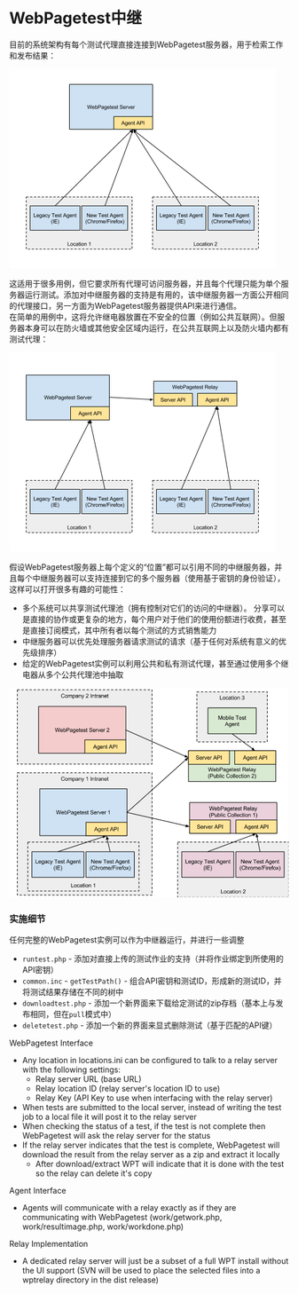 # WebPagetest中继

目前的系统架构有每个测试代理直接连接到WebPagetest服务器，用于检索工作和发布结果：  

![](/assets/img/system/replay1.png)

这适用于很多用例，但它要求所有代理可访问服务器，并且每个代理只能为单个服务器运行测试。添加对中继服务器的支持是有用的，该中继服务器一方面公开相同的代理接口，另一方面为WebPagetest服务器提供API来进行通信。  
在简单的用例中，这将允许继电器放置在不安全的位置（例如公共互联网）。但服务器本身可以在防火墙或其他安全区域内运行，在公共互联网上以及防火墙内都有测试代理：

![](/assets/img/system/replay2.png)

假设WebPagetest服务器上每个定义的“位置”都可以引用不同的中继服务器，并且每个中继服务器可以支持连接到它的多个服务器（使用基于密钥的身份验证），这样可以打开很多有趣的可能性：
+ 多个系统可以共享测试代理池（拥有控制对它们的访问的中继器）。 分享可以是直接的协作或更复杂的地方，每个用户对于他们的使用份额进行收费，甚至是直接订阅模式，其中所有者以每个测试的方式销售能力
+ 中继服务器可以优先处理服务器请求测试的请求（基于任何对系统有意义的优先级排序）
+ 给定的WebPagetest实例可以利用公共和私有测试代理，甚至通过使用多个继电器从多个公共代理池中抽取

![](/assets/img/system/replay3.png)

### 实施细节

任何完整的WebPagetest实例可以作为中继器运行，并进行一些调整
+ `runtest.php` - 添加对直接上传的测试作业的支持（并将作业绑定到所使用的API密钥）
+ `common.inc` - `getTestPath()` - 组合API密钥和测试ID，形成新的测试ID，并将测试结果存储在不同的树中
+ `downloadtest.php` - 添加一个新界面来下载给定测试的zip存档（基本上与发布相同，但在`pull`模式中）
+ `deletetest.php` - 添加一个新的界面来显式删除测试（基于匹配的API键）

WebPagetest Interface
+ Any location in locations.ini can be configured to talk to a relay server with the following settings:
    + Relay server URL (base URL)
    + Relay location ID (relay server's location ID to use)
    + Relay Key (API Key to use when interfacing with the relay server)
+ When tests are submitted to the local server, instead of writing the test job to a local file it will post it to the relay server
+ When checking the status of a test, if the test is not complete then WebPagetest will ask the relay server for the status
+ If the relay server indicates that the test is complete, WebPagetest will download the result from the relay server as a zip and extract it locally
    + After download/extract WPT will indicate that it is done with the test so the relay can delete it's copy

Agent Interface
+ Agents will communicate with a relay exactly as if they are communicating with WebPagetest (work/getwork.php, work/resultimage.php, work/workdone.php)

Relay Implementation
+ A dedicated relay server will just be a subset of a full WPT install without the UI support (SVN will be used to place the selected files into a wptrelay directory in the dist release)